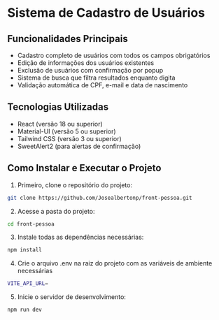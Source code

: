 # Sistema de Cadastro de Usuários

## Funcionalidades Principais
- Cadastro completo de usuários com todos os campos obrigatórios
- Edição de informações dos usuários existentes
- Exclusão de usuários com confirmação por popup
- Sistema de busca que filtra resultados enquanto digita
- Validação automática de CPF, e-mail e data de nascimento

## Tecnologias Utilizadas
- React (versão 18 ou superior)
- Material-UI (versão 5 ou superior)
- Tailwind CSS (versão 3 ou superior)
- SweetAlert2 (para alertas de confirmação)

## Como Instalar e Executar o Projeto

1. Primeiro, clone o repositório do projeto:
```bash
git clone https://github.com/Josealbertonp/front-pessoa.git
```
2. Acesse a pasta do projeto:
```bash
cd front-pessoa
```
3. Instale todas as dependências necessárias:
```bash
npm install
```
4. Crie o arquivo .env na raiz do projeto com as variáveis de ambiente necessárias
```bash
VITE_API_URL=
```
5. Inicie o servidor de desenvolvimento:
```bash
npm run dev
```
